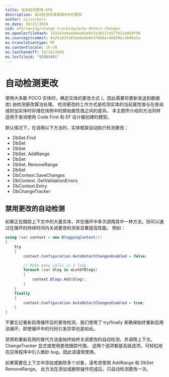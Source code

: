 ```yaml
---
title: 自动检测更改-EF6
description: 自动检测实体框架6中的更改
author: ajcvickers
ms.date: 10/23/2016
uid: ef6/saving/change-tracking/auto-detect-changes
ms.openlocfilehash: 159143a9ade64a65e857a30117e577b21e0b9f98
ms.sourcegitcommit: 0a25c03fa65ae6e0e0e3f66bac48d59eceb96a5a
ms.translationtype: MT
ms.contentlocale: zh-CN
ms.lasthandoff: 10/14/2020
ms.locfileid: "92064491"
---
```

# <a name="automatic-detect-changes"></a>自动检测更改
使用大多数 POCO 实体时，确定实体的更改方式 (，因此需要将更新发送到数据库) 由检测更改算法处理。 检测更改的工作方式是检测实体的当前属性值与在查询或附加实体时存储在快照中的原始属性值之间的差异。 本主题所介绍的方法同样适用于查询使用 Code First 和 EF 设计器创建的模型。  

默认情况下，在调用以下方法时，实体框架自动执行检测更改：  

- DbSet.Find  
- DbSet  
- DbSet  
- DbSet. AddRange
- DbSet  
- DbSet. RemoveRange
- DbSet  
- DbContext.SaveChanges  
- DbContext. GetValidationErrors  
- DbContext.Entry  
- DbChangeTracker  

## <a name="disabling-automatic-detection-of-changes"></a>禁用更改的自动检测  

如果正在跟踪上下文中的大量实体，并在循环中多次调用其中一种方法，则可以通过在循环的持续时间内关闭更改检测来显著提高性能。 例如：  

``` csharp
using (var context = new BloggingContext())
{
    try
    {
        context.Configuration.AutoDetectChangesEnabled = false;

        // Make many calls in a loop
        foreach (var blog in aLotOfBlogs)
        {
            context.Blogs.Add(blog);
        }
    }
    finally
    {
        context.Configuration.AutoDetectChangesEnabled = true;
    }
}
```  

不要忘记重新启用循环后的更改检测，我们使用了 try/finally 来确保始终重新启用该循环，即使循环中的代码引发异常也是如此。  

禁用和重新启用的替代方法是始终始终关闭更改的自动检测，并调用上下文。ChangeTracker 显式或使用更改跟踪代理。 这两个选项都是高级选项，可轻松地在应用程序中引入微妙 bug，因此请谨慎使用。  

如果需要在上下文中添加或删除多个对象，请考虑使用 AddRange 和 DbSet RemoveRange。 此方法在添加或删除操作完成后，只自动检测更改一次。 

